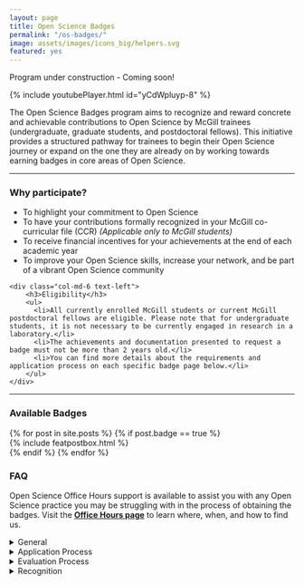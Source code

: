 ```yaml
---
layout: page
title: Open Science Badges
permalink: "/os-badges/"
image: assets/images/icons_big/helpers.svg
featured: yes
---
```

<!--- This first line will be displayed on the landing page with the Post title--->
Program under construction - Coming soon!

<!---
<div class="row align-items-end justify-content-between">
    <div class="col-md-6">
      <p class="lead text-lg-left text-left">
        The Open Science Badges program aims to recognize and reward concrete and achievable contributions to Open Science by McGill trainees (undergraduate, graduate students, and postdoctoral fellows).
        This initiative provides a structured pathway for trainees to begin their Open Science journey or expand on the one they are already on by working towards earning badges in core areas of Open Science. 
      </p>
    </div>
    <div class="col-md-6 text-right pl-0 pl-lg-6 mt-4 mb-3">
        {% include youtubePlayer.html id="yCdWpluyp-8" %}
    </div>
</div>

<hr>
--->

{% include youtubePlayer.html id="yCdWpluyp-8" %}

 The Open Science Badges program aims to recognize and reward concrete and achievable contributions to Open Science by McGill trainees (undergraduate, graduate students, and postdoctoral fellows).
 This initiative provides a structured pathway for trainees to begin their Open Science journey or expand on the one they are already on by working towards earning badges in core areas of Open Science.

<hr>

<div class="row align-items-end justify-content-between">
    <div class="col-md-6">
        <h3>Why participate?</h3>
        <ul>
          <li>To highlight your commitment to Open Science</li>
          <li>To have your contributions formally recognized in your McGill co-curricular file (CCR) <i>(Applicable only to McGill students)</i></li>
          <li>To receive financial incentives for your achievements at the end of each academic year</li>
          <li>To improve your Open Science skills, increase your network, and be part of a vibrant Open Science community</li>
        </ul> 
    </div>
    
    <div class="col-md-6 text-left">
        <h3>Eligibility</h3>
        <ul>
          <li>All currently enrolled McGill students or current McGill postdoctoral fellows are eligible. Please note that for undergraduate students, it is not necessary to be currently engaged in research in a laboratory.</li>
          <li>The achievements and documentation presented to request a badge must not be more than 2 years old.</li>
          <li>You can find more details about the requirements and application process on each specific badge page below.</li>
        </ul>
    </div>
</div>

<hr>

### Available Badges
<!-- Featured Posts
================================================== -->
<section class="row justify-content-center text-center">
  {% for post in site.posts %}
      {% if post.badge == true %}
          <div class="col-md-4 mb-5">
          {% include featpostbox.html %}
          </div>
      {% endif %}
  {% endfor %}
</section>

### FAQ

Open Science Office Hours support is available to assist you with any Open Science practice you may be struggling with in the process of obtaining the badges.
Visit the **[Office Hours page](https://openscienceofficehours.github.io/osoh_website/office-hours/)** to learn where, when, and how to find us.

<details>
<summary>General</summary>

<h5>Why is Open Science important?</h5>
Open science implements transparency and reproducibility in scientific research while contributing to the standardization
and integrity of scientific research and the creation of a highly collaborative community to advance science for the benefit of humanity.
Implementing Open Science also benefits you and your lab: it makes your research more efficient and more likely to be cited.

<h5>Is there a hierarchy between badges?</h5> 
No, the badges are independent of each other. You can apply for and earn different badges as long as you meet the requirements for each badge. 

<h5>Do badges expire?</h5>
No, they do not expire.

<h5>Can I get support to help me improve the skills needed to earn a badge?</h5>
Yes, support is available through the Open Science Office Hours (OSOH) drop-in sessions. Consult the Office Hours page to learn how you can get help from the OSOH team. 


</details>

<details>
<summary>Application Process</summary>

<h5>Why should I apply for an Open Science badge?</h5>
To support and engage in Open Science initiatives in your specific area of expertise, while being rewarded and recognized for your efforts.

<h5>Who can apply for an open science badge?</h5>
All trainees (graduate students and postdoctoral fellows) and undergraduate students who are currently registered at McGill.

<h5>Can co-applicants come from outside the student and postdoctoral community? Can co-applicants be from an institution other than McGill?</h5>
Yes, but the main applicant must be a currently registered McGill student or postdoctoral fellow.

<h5>How do I apply for an Open Science badge?</h5>
Use this form to apply for an Open Science badge. The criteria for each badge can be found on their respective pages on this website. 


</details>

<details>
<summary>Evaluation Process</summary>

<h5>Who evaluates the badges submissions?</h5>
The evaluation committee is composed of members of the TOSI Trainee Council and the TOSI core team.

<h5>How is the documentation scored?</h5>
A scoring rubric for each specific badge can be found on the badge's page.

</details>

<details>
<summary>Recognition</summary>

<h5>What are the advantages of earning an Open Science badge?</h5>
Badges will allow you to participate or increase your involvement in the Open Science community. It will also be a great asset to your professional profiles like ResearchGate and LinkedIn, ORCID and resume.

<h5>Can my participation in the program earn me school credits?</h5>
The Open Science badges do not count towards McGill credits, but can be formally recognized through the McGill Cross-Curricular record.

</details>
